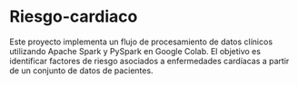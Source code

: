# Riesgo-cardiaco
Este proyecto implementa un flujo de procesamiento de datos clínicos utilizando Apache Spark y PySpark en Google Colab. El objetivo es identificar factores de riesgo asociados a enfermedades cardíacas a partir de un conjunto de datos de pacientes.

